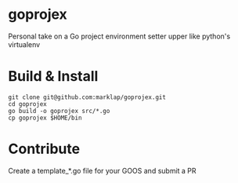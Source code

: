 # goprojex
Personal take on a Go project environment setter upper like python's virtualenv

# Build & Install

    git clone git@github.com:marklap/goprojex.git
    cd goprojex
    go build -o goprojex src/*.go
    cp goprojex $HOME/bin

# Contribute

Create a template_*.go file for your GOOS and submit a PR
